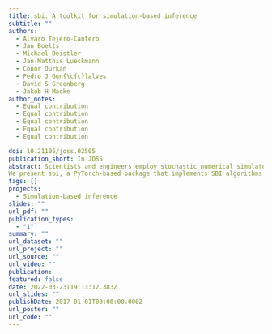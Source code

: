 ```yaml
---
title: sbi: A toolkit for simulation-based inference
subtitle: ""
authors:
  - Alvaro Tejero-Cantero
  - Jan Boelts
  - Michael Deistler
  - Jan-Matthis Lueckmann
  - Conor Durkan
  - Pedro J Gon{\c{c}}alves
  - David S Greenberg
  - Jakob H Macke
author_notes:
  - Equal contribution
  - Equal contribution
  - Equal contribution
  - Equal contribution
  - Equal contribution

doi: 10.21105/joss.02505
publication_short: In JOSS
abstract: Scientists and engineers employ stochastic numerical simulators to model empirically observed phenomena. In contrast to purely statistical models, simulators express scientific principles that provide powerful inductive biases, improve generalization to new data or scenarios and allow for fewer, more interpretable and domain-relevant parameters. Despite these advantages, tuning a simulator’s parameters so that its outputs match data is challenging. Simulation-based inference (SBI) seeks to identify parameter sets that a) are compatible with prior knowledge and b) match empirical observations. Importantly, SBI does not seek to recover a single ‘best’ data-compatible parameter set, but rather to identify all high probability regions of parameter space that explain observed data, and thereby to quantify parameter uncertainty. In Bayesian terminology, SBI aims to retrieve the posterior distribution over the parameters of interest. In contrast to conventional Bayesian inference, SBI is also applicable when one can run model simulations, but no formula or algorithm exists for evaluating the probability of data given parameters, i.e. the likelihood.
We present sbi, a PyTorch-based package that implements SBI algorithms based on neu- ral networks. sbi facilitates inference on black-box simulators for practising scientists and engineers by providing a unified interface to state-of-the-art algorithms together with docu- mentation and tutorials.
tags: []
projects:
  - Simulation-based inference
slides: ""
url_pdf: ""
publication_types:
  - "1"
summary: ""
url_dataset: ""
url_project: ""
url_source: ""
url_video: ""
publication: 
featured: false
date: 2022-03-23T19:13:12.383Z
url_slides: ""
publishDate: 2017-01-01T00:00:00.000Z
url_poster: ""
url_code: ""
---
```

